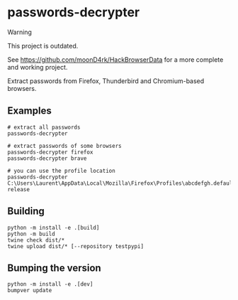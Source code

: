 # passwords-decrypter

> [!WARNING]
> This project is outdated.
>
> See https://github.com/moonD4rk/HackBrowserData for a more complete and working project.

Extract passwords from Firefox, Thunderbird and Chromium-based browsers.

## Examples

    # extract all passwords
	passwords-decrypter

    # extract passwords of some browsers
	passwords-decrypter firefox
	passwords-decrypter brave

    # you can use the profile location
	passwords-decrypter C:\Users\Laurent\AppData\Local\Mozilla\Firefox\Profiles\abcdefgh.default-release

## Building

	python -m install -e .[build]
	python -m build
	twine check dist/*
	twine upload dist/* [--repository testpypi]

## Bumping the version

	python -m install -e .[dev]
    bumpver update
